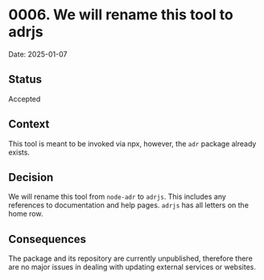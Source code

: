 # 0006. We will rename this tool to adrjs

Date: 2025-01-07

## Status

Accepted

## Context
This tool is meant to be invoked via npx, however, the `adr` package already
exists.

## Decision
We will rename this tool from `node-adr` to `adrjs`. This includes any
references to documentation and help pages. `adrjs` has all letters on the home
row.

## Consequences
The package and its repository are currently unpublished, therefore there are no
major issues in dealing with updating external services or websites.
